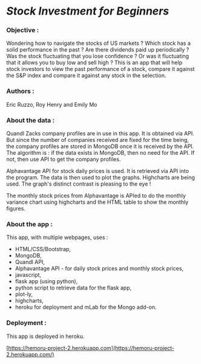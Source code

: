 # *Stock Investment for Beginners*

### **Objective :**

Wondering how to navigate the stocks of US markets ?  Which stock has a solid performance in the past ? Are there dividends paid up periodically ?  Was the stock fluctuating that you lose confidence ? Or was it fluctuating that it allows you to buy low and sell high ?  This is an app that will help stock investors to view the past performance of a stock, compare it against the S&P index and compare it against any stock in the selection.

 

### **Authors :**

Eric Ruzzo, Roy Henry and Emily Mo

 

### **About the data :**

Quandl Zacks company profiles are in use in this app.  It is obtained via API. But since the number of companies received are fixed for the time being, the company profiles are stored in MongoDB once it is received by the API.  The algorithm is : if the data exists in MongoDB, then no need for the API. If not, then use API to get the company profiles.  

Alphavantage API for stock daily prices is used. It is retrieved via API into the program.  The data is then used to plot the graphs.  Highcharts are being used. The graph's distinct contrast is pleasing to the eye !

The monthly stock prices from Alphavantage is APIed to do the monthly variance chart using highcharts and the HTML table to show the monthly figures.



### **About the app :**

This app, with multiple webpages,  uses :

- HTML/CSS/Bootstrap,
- MongoDB,
- Quandl API,
- Alphavantage API - for daily stock prices and monthly stock prices,
- javascript, 
- flask app (using python),
- python script to retrieve data for the flask app,
- plot-ly,
- highcharts,
- heroku for deployment and mLab for the Mongo add-on.  



### Deployment :

This app is deployed in heroku.

[https://hemoru-project-2.herokuapp.com](https://hemoru-project-2.herokuapp.com/)